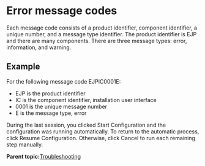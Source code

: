 # Error message codes

Each message code consists of a product identifier, component identifier, a unique number, and a message type identifier. The product identifier is EJP and there are many components. There are three message types: error, information, and warning.

## Example

For the following message code EJPIC0001E:

-   EJP is the product identifier
-   IC is the component identifier, installation user interface
-   0001 is the unique message number
-   E is the message type, error

During the last session, you clicked Start Configuration and the configuration was running automatically. To return to the automatic process, click Resume Configuration. Otherwise, click Cancel to run each remaining step manually.

**Parent topic:**[Troubleshooting](../trouble/troubleshooting.md)

